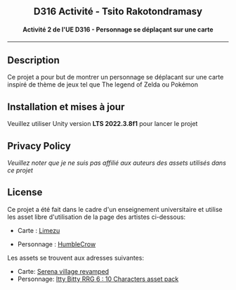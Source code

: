 <h2 align="center"><b>D316 Activité - Tsito Rakotondramasy</b></h2>
<h4 align="center">Activité 2 de l'UE D316 - Personnage se déplaçant sur une carte</h4>

<hr/>

## Description

Ce projet a pour but de montrer un personnage se déplacant sur une carte inspiré de thème de jeux tel que The legend of Zelda ou Pokémon

## Installation et mises à jour

Veuillez utiliser Unity version **LTS 2022.3.8f1** pour lancer le projet

## Privacy Policy

*Veuillez noter que je ne suis pas affilié aux auteurs des assets utilisés dans ce projet*

## License

Ce projet a été fait dans le cadre d'un enseignement universitaire et utilise les asset libre d'utilisation de la page des artistes ci-dessous:

- Carte : [Limezu](https://limezu.itch.io/)

- Personnage : [HumbleCrow](https://humblecrow.itch.io/)

Les assets se trouvent aux adresses suivantes:

- Carte: [Serena village revamped](https://limezu.itch.io/serenevillagerevamped)
- Personnage: [Itty Bitty RRG 6 : 10 Characters asset pack](https://humblecrow.itch.io/itty-bitty-rrg-6-10-characters-asset-pack)
